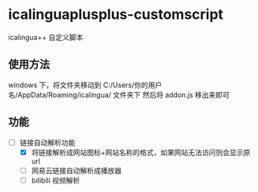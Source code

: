 # icalinguaplusplus-customscript

icalingua++ 自定义脚本

## 使用方法

windows 下，将文件夹移动到 C:/Users/你的用户名/AppData/Roaming/icalingua/ 文件夹下
然后将 addon.js 移出来即可

## 功能

-   [ ] 链接自动解析功能
    -   [x] 将链接解析成网站图标+网站名称的格式，如果网站无法访问则会显示原 url
    -   [ ] 网易云链接自动解析成播放器
    -   [ ] bilibili 视频解析
